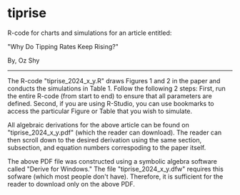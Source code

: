 # tiprise
R-code for charts and simulations for an article entitled:

"Why Do Tipping Rates Keep Rising?"

By, Oz Shy

-------------------

The R-code "tiprise_2024_x_y.R" draws Figures 1 and 2 in the paper and conducts the simulations in Table 1. Follow the following 2 steps:
First, run the entire R-code (from start to end) to ensure that all parameters are defined.
Second, if you are using R-Studio, you can use bookmarks to access the particular Figure or Table that you wish to simulate. 

All algebraic derivations for the above article can be found on "tiprise_2024_x_y.pdf" (which the reader can download). The reader can then scroll down to the desired derivation using the same section, subsection, and equation numbers correspoding to the paper itself.

The above PDF file was constructed using a symbolic algebra software called "Derive for Windows." The file "tiprise_2024_x_y.dfw" requires this sofware (which most people don't have). Therefore, it is sufficient for the reader to download only on the above PDF.
